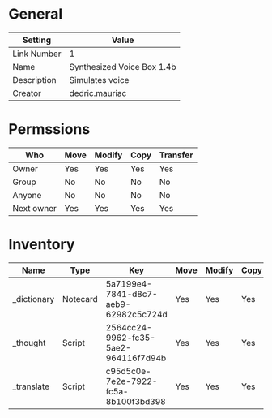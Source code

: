 # General

| Setting | Value |
| --- | --- |
| Link Number | 1 |
| Name | Synthesized Voice Box 1.4b |
| Description | Simulates voice |
| Creator | dedric.mauriac |

# Permssions

| Who | Move | Modify | Copy | Transfer |
| --- | --- | --- | --- | --- |
| Owner | Yes | Yes | Yes | Yes |
| Group | No | No | No | No |
| Anyone | No | No | No | No |
| Next owner | Yes | Yes | Yes | Yes |

# Inventory

| Name | Type | Key | Move | Modify | Copy | Transfer | Acquired |
| --- | --- | --- | --- | --- | --- | --- | --- |
| _dictionary | Notecard | 5a7199e4-7841-d8c7-aeb9-62982c5c724d | Yes | Yes | Yes | Yes | 1970-01-01T00:00:00Z | Dedric Mauriac |
| _thought | Script | 2564cc24-9962-fc35-5ae2-964116f7d94b | Yes | Yes | Yes | Yes | 1970-01-01T00:00:00Z | Dedric Mauriac |
| _translate | Script | c95d5c0e-7e2e-7922-fc5a-8b100f3bd398 | Yes | Yes | Yes | Yes | 1970-01-01T00:00:00Z | Dedric Mauriac |
